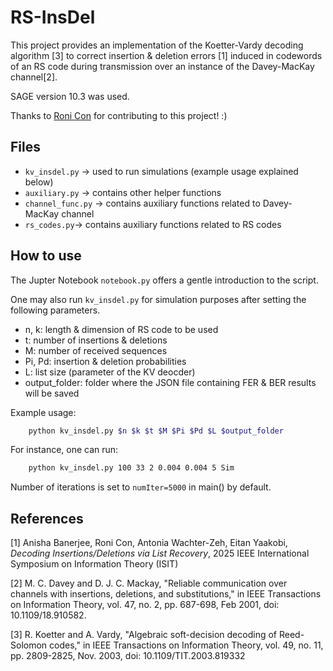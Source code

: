 # RS-InsDel

This project provides an implementation of the Koetter-Vardy decoding algorithm [3] to correct insertion & deletion errors [1] induced in codewords of an RS code during transmission over an instance of the Davey-MacKay channel[2].

SAGE version 10.3 was used.

Thanks to [Roni Con](https://ronicon.bitbucket.io/) for contributing to this project! :)

## Files

- `kv_insdel.py` -> used to run simulations (example usage explained below)
- `auxiliary.py` -> contains other helper functions
- `channel_func.py` -> contains auxiliary functions related to Davey-MacKay channel
- `rs_codes.py`-> contains auxiliary functions related to RS codes

## How to use

The Jupter Notebook `notebook.py` offers a gentle introduction to the script.

One may also run `kv_insdel.py` for simulation purposes after setting the following parameters.
- n, k: length & dimension of RS code to be used
- t: number of insertions & deletions
- M: number of received sequences
- Pi, Pd: insertion & deletion probabilities
- L: list size (parameter of the KV deocder)
- output_folder: folder where the JSON file containing FER & BER results will be saved

Example usage:

```bash
    python kv_insdel.py $n $k $t $M $Pi $Pd $L $output_folder
```

For instance, one can run:

```bash
    python kv_insdel.py 100 33 2 0.004 0.004 5 Sim
```

Number of iterations is set to `numIter=5000` in main() by default.

## References

[1] Anisha Banerjee, Roni Con, Antonia Wachter-Zeh, Eitan Yaakobi, _Decoding Insertions/Deletions via List Recovery_, 2025 IEEE International Symposium on Information Theory (ISIT)

[2] M. C. Davey and D. J. C. Mackay, "Reliable communication over channels with insertions, deletions, and substitutions," in IEEE Transactions on Information Theory, vol. 47, no. 2, pp. 687-698, Feb 2001, doi: 10.1109/18.910582.

[3] R. Koetter and A. Vardy, "Algebraic soft-decision decoding of Reed-Solomon codes," in IEEE Transactions on Information Theory, vol. 49, no. 11, pp. 2809-2825, Nov. 2003, doi: 10.1109/TIT.2003.819332

